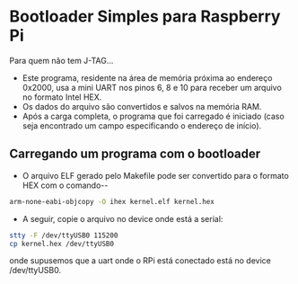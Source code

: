 
# Bootloader Simples para Raspberry Pi
Para quem não tem J-TAG...
* Este programa, residente na área de memória próxima ao endereço 0x2000, usa a mini UART nos pinos 6, 8 e 10 para receber um arquivo no formato Intel HEX.
* Os dados do arquivo são convertidos e salvos na memória RAM.
* Após a carga completa, o programa que foi carregado é iniciado (caso seja encontrado um campo especificando o endereço de início).

## Carregando um programa com o bootloader
* O arquivo ELF gerado pelo Makefile pode ser convertido para o formato HEX com o comando--
```bash
arm-none-eabi-objcopy -O ihex kernel.elf kernel.hex
```

* A seguir, copie o arquivo no device onde está a serial:
```bash
stty -F /dev/ttyUSB0 115200
cp kernel.hex /dev/ttyUSB0
```
onde supusemos que a uart onde o RPi está conectado está no device /dev/ttyUSB0.





